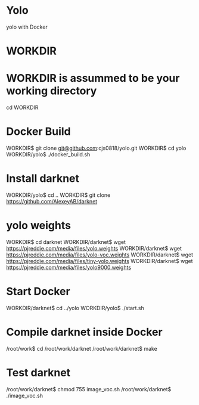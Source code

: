 # Yolo
yolo with Docker

# WORKDIR
# WORKDIR is assummed to be your working directory
cd WORKDIR

# Docker Build
WORKDIR$ git clone git@github.com:cjs0818/yolo.git
WORKDIR$ cd yolo
WORKDIR/yolo$ ./docker_build.sh

# Install darknet
WORKDIR/yolo$ cd ..
WORKDIR$ git clone https://github.com/AlexeyAB/darknet

# yolo weights
WORKDIR$ cd darknet
WORKDIR/darknet$ wget https://pjreddie.com/media/files/yolo.weights
WORKDIR/darknet$ wget https://pjreddie.com/media/files/yolo-voc.weights
WORKDIR/darknet$ wget https://pjreddie.com/media/files/tiny-yolo.weights
WORKDIR/darknet$ wget https://pjreddie.com/media/files/yolo9000.weights

# Start Docker
WORKDIR/darknet$ cd ../yolo
WORKDIR/yolo$ ./start.sh

# Compile darknet inside Docker
/root/work$ cd /root/work/darknet
/root/work/darknet$ make

# Test darknet
/root/work/darknet$ chmod 755 image_voc.sh
/root/work/darknet$ ./image_voc.sh
